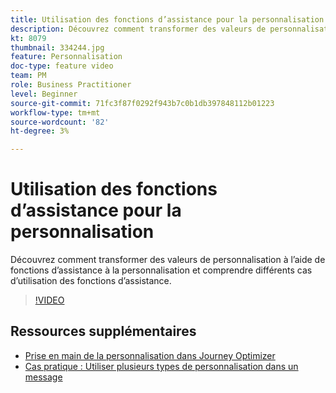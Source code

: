 ```yaml
---
title: Utilisation des fonctions d’assistance pour la personnalisation
description: Découvrez comment transformer des valeurs de personnalisation à l’aide de fonctions d’assistance à la personnalisation et comprendre différents cas d’utilisation des fonctions d’assistance.
kt: 8079
thumbnail: 334244.jpg
feature: Personnalisation
doc-type: feature video
team: PM
role: Business Practitioner
level: Beginner
source-git-commit: 71fc3f87f0292f943b7c0b1db397848112b01223
workflow-type: tm+mt
source-wordcount: '82'
ht-degree: 3%

---
```



# Utilisation des fonctions d’assistance pour la personnalisation

Découvrez comment transformer des valeurs de personnalisation à l’aide de fonctions d’assistance à la personnalisation et comprendre différents cas d’utilisation des fonctions d’assistance.

>[!VIDEO](https://video.tv.adobe.com/v/334244?quality=12)

## Ressources supplémentaires

* [Prise en main de la personnalisation dans Journey Optimizer](https://experienceleague.adobe.com/docs/journey-optimizer/using/create-messages/personalization/personalize.html)
* [Cas pratique : Utiliser plusieurs types de personnalisation dans un message](https://experienceleague.adobe.com/docs/journey-optimizer/using/create-messages/personalization/personalization-use-case.html)
